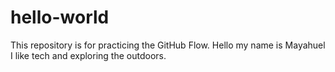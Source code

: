 # hello-world
This repository is for practicing the GitHub Flow.
Hello my name is Mayahuel I like tech and exploring the outdoors.

